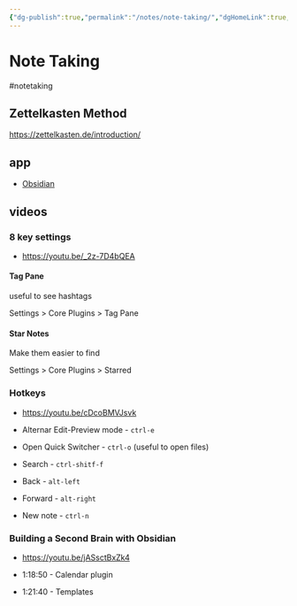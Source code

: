 ```yaml
---
{"dg-publish":true,"permalink":"/notes/note-taking/","dgHomeLink":true,"dgPassFrontmatter":false}
---
```


# Note Taking



#notetaking

## Zettelkasten Method

<https://zettelkasten.de/introduction/>


## app

- [Obsidian](https://obsidian.md/)


## videos

### 8 key settings

- <https://youtu.be/_2z-7D4bQEA>


#### Tag Pane

useful to see hashtags

Settings > Core Plugins > Tag Pane

#### Star Notes

Make them easier to find

Settings > Core Plugins > Starred


### Hotkeys

- <https://youtu.be/cDcoBMVJsvk>

- Alternar Edit-Preview mode - `ctrl-e`
- Open Quick Switcher - `ctrl-o` (useful to open files)
- Search - `ctrl-shitf-f`
- Back - `alt-left`
- Forward - `alt-right`
- New note - `ctrl-n`


### Building a Second Brain with Obsidian

- <https://youtu.be/jASsctBxZk4>

- 1:18:50 - Calendar plugin
- 1:21:40 - Templates